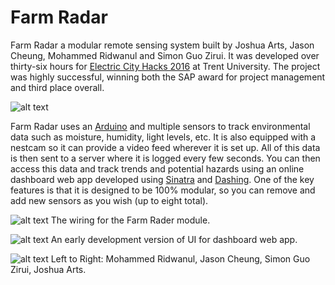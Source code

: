 # Farm Radar

Farm Radar a modular remote sensing system built by Joshua Arts, Jason Cheung, Mohammed Ridwanul and Simon Guo Zirui. It was developed over thirty-six hours for [Electric City Hacks 2016](http://2016.echacks.xyz) at Trent University. The project was highly successful, winning both the SAP award for project management and third place overall.

![alt text](http://oi68.tinypic.com/15rm52b.jpg "Farm Rader Module")

Farm Radar uses an [Arduino](https://www.arduino.cc) and multiple sensors to track environmental data such as moisture, humidity, light levels, etc. It is also equipped with a nestcam so it can provide a video feed wherever it is set up. All of this data is then sent to a server where it is logged every few seconds. You can then access this data and track trends and potential hazards using an online dashboard web app developed using [Sinatra](https://github.com/sinatra/sinatra) and [Dashing](http://dashing.io). One of the key features is that it is designed to be 100% modular, so you can remove and add new sensors as you wish (up to eight total).

![alt text](http://oi66.tinypic.com/30a5krm.jpg "Wiring")
The wiring for the Farm Rader module.

![alt text](http://oi65.tinypic.com/2isur1e.jpg "Dashboard")
An early development version of UI for dashboard web app.

![alt text](http://oi66.tinypic.com/16kdf2w.jpg "Team")
Left to Right: Mohammed Ridwanul, Jason Cheung, Simon Guo Zirui, Joshua Arts.